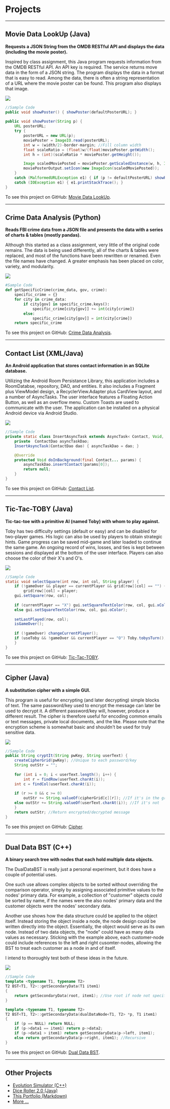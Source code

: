 # Projects

---
## Movie Data LookUp (Java)
**Requests a JSON String from the OMDB RESTful API and displays the data (including the movie poster).**

Inspired by class assignment, this Java program requests information from the OMDB RESTful API. An API key is required. The service returns move data in the form of a JSON string. The program displays the data in a format that is easy to read. Among the data, there is often a string representation of a URL where the movie poster can be found. This program also displays that image.

<img src="images/MovieLookUp-Screenshot.JPG"/>

```java
//Sample Code
public void showPoster() { showPoster(defaultPosterURL); }
	
public void showPoster(String p) {
	URL posterURL;
	try { 
		posterURL = new URL(p);
		moviePoster = ImageIO.read(posterURL);
		int w = (width/2)-border-margin; //Fill column width
		float scaleRatio = (float)w/(float)moviePoster.getWidth();
		int h = (int)(scaleRatio * moviePoster.getHeight());

		Image scaledMoviePosted = moviePoster.getScaledInstance(w, h, Image.SCALE_SMOOTH);
		moviePosterOutput.setIcon(new ImageIcon(scaledMoviePosted));
	} 
	catch (MalformedURLException e1) { if (p != defaultPosterURL) showPoster(); } //Show this, instead of an error
	catch (IOException e1) { e1.printStackTrace(); }
}	
```
To see this project on GitHub: [Movie Data LookUp](https://github.com/J-DeWolfe/MovieDataLookUp).

---

## Crime Data Analysis (Python)
**Reads FBI crime data from a JSON file and presents the data with a series of charts & tables (mostly pandas).**

Although this started as a class assignment, very little of the original code remains. The data is being used differently, all of the charts & tables were replaced, and most of the functions have been rewritten or renamed. Even the file names have changed. A greater emphasis has been placed on color, variety, and modularity.

<img src="images/CrimeData-Screenshot.PNG"/>

```python
#Sample Code
def getSpecificCrime(crime_data, gov, crime):
    specific_crime = {}
    for city in crime_data:
        if city[gov] in specific_crime.keys():
            specific_crime[city[gov]] += int(city[crime])
        else:
            specific_crime[city[gov]] = int(city[crime])
    return specific_crime
```
To see this project on GitHub: [Crime Data Analysis](https://github.com/J-DeWolfe/CrimeDataAnalysis.git).

---

## Contact List (XML/Java)
**An Android application that stores contact information in an SQLite database.**

Utilizing the Android Room Persistance Library, this application includes a RoomDatabse, repository, DAO, and entities. It also includes a Fragment plus ViewModel design, a RecyclerView.Adapter plus CardView layout, and a number of AsyncTasks. The user interface features a Floating Action Button, as well as an overflow menu. Custom Toasts are used to communicate with the user. The application can be installed on a physical Android device via Android Studio.

<img src="images/ContactList-Screenshot.jpg"/>

```java
//Sample Code
private static class InsertAsyncTask extends AsyncTask< Contact, Void, Void> {
    private  ContactDao asyncTaskDao;
    InsertAsyncTask(ContactDao dao) { asyncTaskDao = dao; }

    @Override
    protected Void doInBackground(final Contact... params) {
        asyncTaskDao.insertContact(params[0]);
        return null;
    }
}
```
To see this project on GitHub: [Contact List](https://github.com/J-DeWolfe/ContactList.git).

---

## Tic-Tac-TOBY (Java)
**Tic-tac-toe with a primitive AI (named Toby) with whom to play against.**

Toby has two difficulty settings (default or easy) and can be disabled for two-player games. His logic can also be used by players to obtain strategic hints. Game progress can be saved mid-game and later loaded to continue the same game. An ongoing record of wins, losses, and ties is kept between sessions and displayed at the bottom of the user interface. Players can also choose the color of their X's and O's.

<img src="images/TicTacTOBY-Screenshot.JPG"/>

```java
//Sample Code
static void selectSquare(int row, int col, String player) {
    if (!gameOver && player == currentPlayer && grid[row][col] == "") {
        grid[row][col] = player;
	gui.setSquare(row, col);
	
	if (currentPlayer == "X") gui.setSquareTextColor(row, col, gui.xColor);
	else gui.setSquareTextColor(row, col, gui.oColor);
	
	setLastPlayed(row, col);
	isGameOver();
	
	if (!gameOver) changeCurrentPlayer();
	if (useToby && !gameOver && currentPlayer == "O") Toby.tobysTurn();
    }
}
```
To see this project on GitHub: [Tic-Tac-TOBY](https://github.com/J-DeWolfe/TicTacTOBY.git).

---

## Cipher (Java)
**A substitution cipher with a simple GUI.**

This program is useful for encrypting (and later decrypting) simple blocks of text. The same password/key used to encrypt the message can later be used to decrypt it. A different password/key will, however, produce a different result. The cipher is therefore useful for encoding common emails or text messages, private local documents, and the like. Please note that the encryption scheme is somewhat basic and shouldn't be used for truly sensitive data.

<img src="images/Cipher-Screenshot.PNG"/>

```java
//Sample Code
public String cryptIt(String pwKey, String userText) {
    createCipherGrid(pwKey); //Unique to each password/key
    String outStr = "";
		
    for (int i = 0; i < userText.length(); i++) {
        int r = findRow(userText.charAt(i));
	int c = findCol(userText.charAt(i));
			
	if (r >= 0 && c >= 0)
	    outStr += String.valueOf(cipherGrid[c][r]); //If it's in the grid
	else outStr += String.valueOf(userText.charAt(i)); //If it's not
    }
    return outStr; //Return encrypted/decrypted message
}
```
To see this project on GitHub: [Cipher](https://github.com/J-DeWolfe/Cipher.git).

---

## Dual Data BST (C++)
**A binary search tree with nodes that each hold multiple data objects.**

The DualDataBST is really just a personal experiment, but it does have a couple of potential uses.

One such use allows complex objects to be sorted without overriding the comparison operator, simply by assigning associated primitive values to the nodes' primary data. For example, a collection of "customer" objects could be sorted by name, if the names were the also nodes' primary data and the customer objects were the nodes' secondary data.

Another use shows how the data structure could be applied to the object itself. Instead storing the object inside a node, the node design could be written directly into the object. Essentially, the object would serve as its own node. Instead of two data objects, the "node" could have as many data values as necessary. Sticking with the example above, each customer-node could include references to the left and right cusomter-nodes, allowing the BST to treat each customer as a node in and of itself.

I intend to thoroughly test both of these ideas in the future.

<img src="images/DualDataBST-Screenshot.JPG"/>

```cpp
//Sample Code
template <typename T1, typename T2>
T2 BST<T1, T2>::getSecondaryData(T1 item1)
{
	return getSecondaryData(root, item1); //Use root if node not specified
}

template <typename T1, typename T2>
T2 BST<T1, T2>::getSecondaryData(dualDataNode<T1, T2> *p, T1 item1)
{
	if (p == NULL) return NULL;
	if (p->data1 == item1) return p->data2;
	if (p->data1 > item1) return getSecondaryData(p->left, item1);
	else return getSecondaryData(p->right, item1); //Recursive
}
```
To see this project on GitHub: [Dual Data BST](https://github.com/J-DeWolfe/DualDataBST.git).

---

## Other Projects
- [Evolution Simulator (C++)](https://github.com/J-DeWolfe/EvolutionSimulator.git)
- [Dice Roller 2.0 (Java)](https://github.com/J-DeWolfe/DiceRoller2.git)
- [This Portfolio (Markdown)](https://github.com/J-DeWolfe/J-DeWolfe.github.io.git)
- [More ...](https://github.com/J-DeWolfe)
